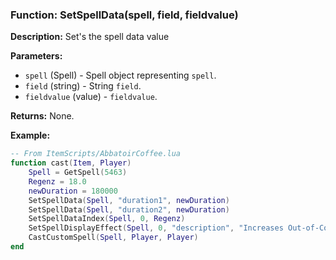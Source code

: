 ### Function: SetSpellData(spell, field, fieldvalue)

**Description:**
Set's the spell data value

**Parameters:**
- `spell` (Spell) - Spell object representing `spell`.
- `field` (string) - String `field`.
- `fieldvalue` (value) - `fieldvalue`.

**Returns:** None.

**Example:**

```lua
-- From ItemScripts/AbbatoirCoffee.lua
function cast(Item, Player)
	Spell = GetSpell(5463)
	Regenz = 18.0
	newDuration = 180000
	SetSpellData(Spell, "duration1", newDuration)
	SetSpellData(Spell, "duration2", newDuration)
	SetSpellDataIndex(Spell, 0, Regenz)
	SetSpellDisplayEffect(Spell, 0, "description", "Increases Out-of-Combat Power Regeneration of target by " .. Regenz)
	CastCustomSpell(Spell, Player, Player)
end
```
